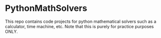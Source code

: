 # PythonMathSolvers
This repo contains code projects for python mathematical solvers such as a calculator, time machine, etc. Note that this is purely for practice purposes ONLY. 
